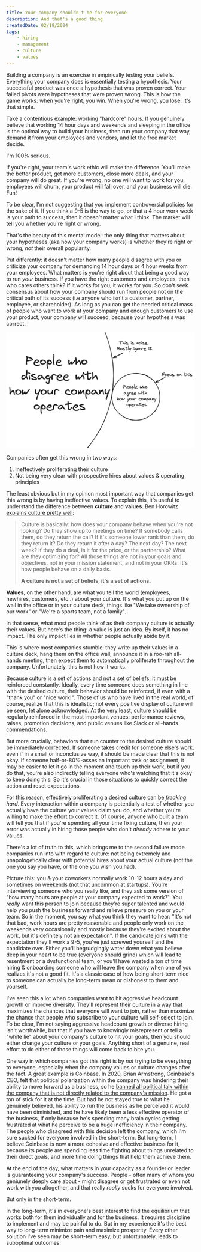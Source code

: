 ```yaml
---
title: Your company shouldn't be for everyone
description: And that's a good thing
createdDate: 02/19/2024
tags: 
    - hiring
    - management
    - culture
    - values
---
```


Building a company is an exercise in empirically testing your beliefs. Everything your company does is essentially testing a hypothesis. Your successful product was once a hypothesis that was proven correct. Your failed pivots were hypotheses that were proven wrong. This is how the game works: when you're right, you win. When you're wrong, you lose. It's that simple.

Take a contentious example: working "hardcore" hours. If you genuinely believe that working 14 hour days and weekends and sleeping in the office is the optimal way to build your business, then run your company that way, demand it from your employees and vendors, and let the free market decide. 

I'm 100% serious.

If you're right, your team's work ethic will make the difference. You'll make the better product, get more customers, close more deals, and your company will do great. If you're wrong, no one will want to work for you, employees will churn, your product will fall over, and your business will die. Fun!

To be clear, I'm not suggesting that you implement controversial policies for the sake of it. If you think a 9-5 is the way to go, or that a 4 hour work week is your path to success, then it doesn't matter what I think. The market will tell you whether you're right or wrong. 

That's the beauty of this mental model: the only thing that matters about your hypotheses (aka how your company works) is whether they're right or wrong, _not_ their overall popularity.

Put differently: it doesn't matter how many people disagree with you or criticize your company for demanding 14 hour days or 4 hour weeks from your employees. What matters is you're right about that being a good way to run _your_ business. If you have the right customers and employees, then who cares others think? If it works for you, it works for you. So don't seek consensus about how your company should run from people not on the critical path of its success (i.e anyone who isn't a customer, partner, employee, or shareholder). As long as you can get the needed critical mass of people who want to work at your company and enough customers to use your product, your company will succeed, because your hypothesis was correct. 

![](./graph1.png)

Companies often get this wrong in two ways: 

1. Ineffectively proliferating their culture
2. Not being very clear with prospective hires about values & operating principles


The least obvious but in my opinion most important way that companies get this wrong is by having ineffective values. To explain this, it's useful to understand the difference between **culture** and **values**. Ben Horowitz [explains culture pretty well](https://a16z.com/books/what-you-do-is-who-you-are/): 

> Culture is basically: how does your company behave when you're not looking? Do they show up to meetings on time? If somebody calls them, do they return the call? If it's someone lower rank than them, do they return it? Do they return it after a day? The next day? The next week? If they do a deal, is it for the price, or the partnership? What are they optimizing for? All those things are not in your goals and objectives, not in your mission statement, and not in your OKRs. It's how people behave on a daily basis. 
> 
> **A culture is not a set of beliefs, it's a set of actions.** 

**Values**, on the other hand, are what you tell the world (employees, newhires, customers, etc..) about your culture. It's what you put up on the wall in the office or in your culture deck, things like "We take ownership of our work" or "We're a sports team, not a family". 

In that sense, what most people think of as their company culture is actually their values. But here's the thing: a value is just an idea. By itself, it has no impact. The only impact lies in whether people actually abide by it. 

This is where most companies stumble: they write up their values in a culture deck, hang them on the office wall, announce it in a roo-rah all-hands meeting, then expect them to automatically proliferate throughout the company. Unfortunately, this is not how it works. 

Because culture is a set of actions and not a set of beliefs, it must be reinforced constantly. Ideally, every time someone does something in line with the desired culture, their behavior should be reinforced, if even with a "thank you" or "nice work!". Those of us who have lived in the real world, of course, realize that this is idealistic; not every positive display of culture will be seen, let alone acknowledged. At the very least, culture should be regularly reinforced in the most important venues: performance reviews, raises, promotion decisions, and public venues like Slack or all-hands commendations. 

But more crucially, behaviors that run counter to the desired culture should be immediately corrected. If someone takes credit for someone else's work, even if in a small or inconclusive way, it should be made clear that this is not okay. If someone half-or-80%-asses an important task or assignment, it may be easier to let it go in the moment and touch up their work, but if you do that, you're also indirectly telling everyone who's watching that it's okay to keep doing this. So it's crucial in those situations to quickly correct the action and reset expectations. 

For this reason, effectively proliferating a desired culture can be _freaking hard_. Every interaction within a company is potentially a test of whether you actually have the culture your values claim you do, and whether you're willing to make the effort to correct it. Of course, anyone who built a team will tell you that if you're spending all your time fixing culture, then your error was actually in hiring those people who don't _already_ adhere to your values. 

There's a lot of truth to this, which brings me to the second failure mode companies run into with regard to culture: not being extremely and unapologetically clear with potential hires about your actual culture (not the one you say you have, or the one you wish you had). 

Picture this: you & your coworkers normally work 10-12 hours a day and sometimes on weekends (not that uncommon at startups). You're interviewing someone who you really like, and they ask some version of "how many hours are people at your company expected to work?". You _really_ want this person to join because they're super talented and would help you push the business forward and relieve pressure on you or your team. So in the moment, you say what you think they want to hear: "It's not that bad, work hours are pretty reasonable and people only work on the weekends very occasionally and mostly because they're excited about the work, but it's definitely not an expectation". If the candidate joins with the expectation they'll work a 9-5, you've just screwed yourself and the candidate over. Either you'll begrudgingly water down what you believe deep in your heart to be true (everyone should grind) which will lead to resentment or a dysfunctional team, or you'll have wasted a ton of time hiring & onboarding someone who will leave the company when one of you realizes it's not a good fit.  It's a classic case of how being short-term nice to someone can actually be long-term mean or dishonest to them and yourself. 

I've seen this a lot when companies want to hit aggressive headcount growth or improve diversity. They'll represent their culture in a way that maximizes the chances that everyone will want to join, rather than maximize the chance that people who subscribe to your culture will self-select to join. To be clear, I'm not saying aggressive headcount growth or diverse hiring isn't worthwhile, but that if you have to knowingly misrepresent or tell a "white lie" about your company's culture to hit your goals, then you should either change your culture or your goals. Anything short of a genuine, real effort to do either of those things will come back to bite you. 

One way in which companies got this right is by _not_ trying to be everything to everyone, especially when the company values or culture changes after the fact. A great example is Coinbase. In 2020, Brian Armstrong, Coinbase's CEO, felt that political polarization within the company was hindering their ability to move forward as a business, so he [banned all political talk within the company that is not directly related to the company's mission](https://www.coinbase.com/blog/coinbase-is-a-mission-focused-company). He got a ton of stick for it at the time. But had he not stayed true to what he genuinely believed, his ability to run the business as he perceived it would have been diminished, and he have likely been a less effective operator of the business, if only because he's spending many brain cycles getting frustrated at what he perceive to be a huge inefficiency in their company. The people who disagreed with this decision left the company, which I'm sure sucked for everyone involved in the short-term. But long-term, I believe Coinbase is now a more cohesive and effective business for it, because its people are spending less time fighting about things unrelated to their direct goals, and more time doing things that help them achieve them. 

At the end of the day, what matters in your capacity as a founder or leader is guaranteeing your company's success. People - often many of whom you geniunely deeply care about - might disagree or get frustrated or even not work with you altogether, and that really _really_ sucks for everyone involved. 

But only in the short-term. 

In the long-term, it's in everyone's best interest to find the equilibrium that works both for them individually and for the business. It requires discipline to implement and may be painful to do. But in my experience it's the best way to long-term minimize pain and maximize prosperity. Every other solution I've seen may be short-term easy, but unfortunately, leads to suboptimal outcomes. 



